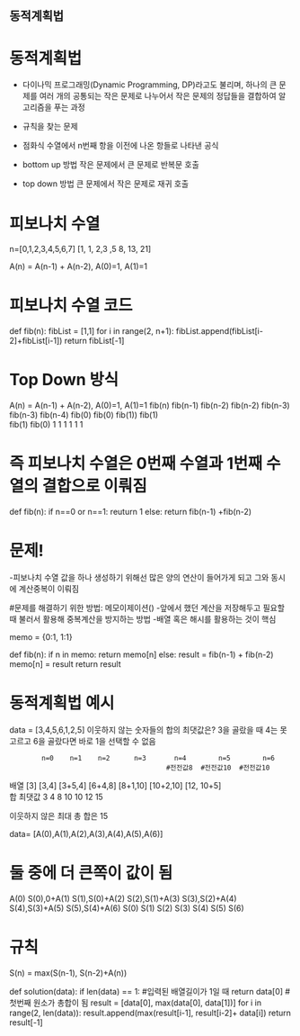 ## 동적계획법

# 동적계획법
- 다이나믹 프로그래밍(Dynamic Programming, DP)라고도 불리며, 하나의 큰 문제를 여러 개의 공통되는 작은 문제로 나누어서 작은 문제의 정답들을 결합하여 알고리즘을 푸는 과정
- 규칙을 찾는 문제

- 점화식
수열에서 n번째 항을 이전에 나온 항들로 나타낸 공식

- bottom up 방법
작은 문제에서 큰 문제로 반복문 호출

- top down 방법
큰 문제에서 작은 문제로 재귀 호출

# 피보나치 수열
n=[0,1,2,3,4,5,6,7]
  [1, 1, 2,3 ,5 8, 13, 21]

A(n) = A(n-1) + A(n-2), A(0)=1, A(1)=1

# 피보나치 수열 코드
def fib(n):
    fibList = [1,1]
    for i in range(2, n+1):
        fibList.append(fibList[i-2]+fibList[i-1])
    return fibList[-1]

# Top Down 방식
A(n) = A(n-1) + A(n-2), A(0)=1, A(1)=1
                    fib(n)
      fib(n-1)                  fib(n-2)
fib(n-2)    fib(n-3)      fib(n-3)    fib(n-4)
 fib(0)      fib(0)        fib(1))     fib(1)                           
       fib(1)                     fib(0)
   1     1     1             1      1      1   

# 즉 피보나치 수열은 0번째 수열과 1번째 수열의 결합으로 이뤄짐

def fib(n):
    if n==0 or n==1:
        reuturn 1
    else:
        return fib(n-1) +fib(n-2)

# 문제! 
 -피보나치 수열 값을 하나 생성하기 위해선 많은 양의 연산이 들어가게 되고 
 그와 동시에 계산중복이 이뤄짐

#문제를 해결하기 위한 방법: 메모이제이션()
-앞에서 했던 계산을 저장해두고 필요할 때 불러서 활용해 중복계산을 방지하는 방법 
-배열 혹은 해시를 활용하는 것이 핵심

memo = {0:1, 1:1}

def fib(n):
    if n in memo:
        return memo[n]
    else:
        result = fib(n-1) + fib(n-2)
        memo[n] = result
        return result

# 동적계획법 예시
data = [3,4,5,6,1,2,5]
이웃하지 않는 숫자들의 합의 최댓값은?
3을 골랐을 때 4는 못고르고 6을 골랐다면 바로 1을 선택할 수 없음

            n=0    n=1    n=2      n=3       n=4        n=5        n=6  
                                           #전전값8  #전전값10  #전전값10
배열        [3]   [3,4]  [3+5,4]  [6+4,8]  [8+1,10]  [10+2,10]  [12, 10+5]  
합 최댓값    3      4       8        10       10         12         15  

이웃하지 않은 최대 총 합은 15

data= [A(0),A(1),A(2),A(3),A(4),A(5),A(6)]
# 둘 중에 더 큰쪽이 값이 됨
A(0)  S(0),0+A(1)  S(1),S(0)+A(2)  S(2),S(1)+A(3)  S(3),S(2)+A(4)  S(4),S(3)+A(5)  S(5),S(4)+A(6)
S(0)      S(1)          S(2)            S(3)            S(4)           S(5)             S(6)

# 규칙
S(n) = max(S(n-1), S(n-2)+A(n))

def solution(data):
    if len(data) == 1: #입력된 배열길이가 1일 때 
        return data[0]  #첫번째 원소가 총합이 됨
    result = [data[0], max(data[0], data[1])]
    for i in range(2, len(data)):
        result.append(max(result[i-1], result[i-2]+ data[i])
    return result[-1]